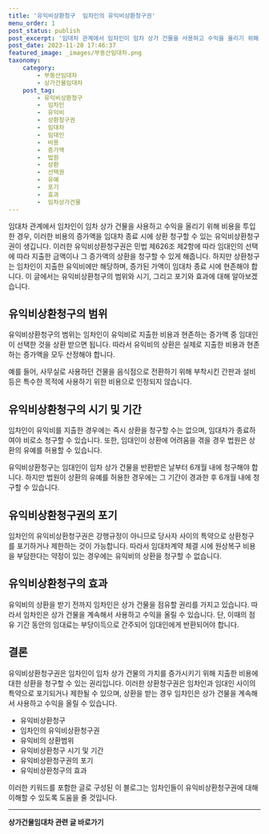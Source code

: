 ```yaml
---
title: '유익비상환청구  임차인의 유익비상환청구권'
menu_order: 1
post_status: publish
post_excerpt: '임대차 관계에서 임차인이 임차 상가 건물을 사용하고 수익을 올리기 위해 비용을 투입한 경우, 이러한 비용의 증가액을 임대차 종료 시에 상환 청구할 수 있는 유익비상환청구권이 생깁니다. 이러한 유익비상환청구권은 민법 제626조 제2항에 따라 임대인의 선택에 따라 지출한 금액이나 그 증가액의 상환을 청구할 수 있게 해줍니다. 하지만 상환청구는 임차인이 지출한 유익비에만 해당하며, 증가된 가액이 임대차 종료 시에 현존해야 합니다. 이 글에서는 유익비상환청구의 범위와 시기, 그리고 포기와 효과에 대해 알아보겠습니다.'
post_date: 2023-11-20 17:46:37
featured_image: _images/부동산임대차.png
taxonomy:
    category:
        - 부동산임대차
        - 상가건물임대차
    post_tag:
        - 유익비상환청구
        -  임차인
        -  유익비
        -  상환청구권
        -  임대차
        -  임대인
        -  비용
        -  증가액
        -  법원
        -  상환
        -  선택권
        -  유예
        -  포기
        -  효과
        -  임차상가건물
---
```



임대차 관계에서 임차인이 임차 상가 건물을 사용하고 수익을 올리기 위해 비용을 투입한 경우, 이러한 비용의 증가액을 임대차 종료 시에 상환 청구할 수 있는 유익비상환청구권이 생깁니다. 이러한 유익비상환청구권은 민법 제626조 제2항에 따라 임대인의 선택에 따라 지출한 금액이나 그 증가액의 상환을 청구할 수 있게 해줍니다. 하지만 상환청구는 임차인이 지출한 유익비에만 해당하며, 증가된 가액이 임대차 종료 시에 현존해야 합니다. 이 글에서는 유익비상환청구의 범위와 시기, 그리고 포기와 효과에 대해 알아보겠습니다.

## 유익비상환청구의 범위

유익비상환청구의 범위는 임차인이 유익비로 지출한 비용과 현존하는 증가액 중 임대인이 선택한 것을 상환 받으면 됩니다. 따라서 유익비의 상환은 실제로 지출한 비용과 현존하는 증가액을 모두 산정해야 합니다.

예를 들어, 사무실로 사용하던 건물을 음식점으로 전환하기 위해 부착시킨 간판과 설비 등은 특수한 목적에 사용하기 위한 비용으로 인정되지 않습니다.

## 유익비상환청구의 시기 및 기간

임차인이 유익비를 지출한 경우에는 즉시 상환을 청구할 수는 없으며, 임대차가 종료하여야 비로소 청구할 수 있습니다. 또한, 임대인이 상환에 어려움을 겪을 경우 법원은 상환의 유예를 허용할 수 있습니다.

유익비상환청구는 임대인이 임차 상가 건물을 반환받은 날부터 6개월 내에 청구해야 합니다. 하지만 법원이 상환의 유예를 허용한 경우에는 그 기간이 경과한 후 6개월 내에 청구할 수 있습니다.

## 유익비상환청구권의 포기

임차인의 유익비상환청구권은 강행규정이 아니므로 당사자 사이의 특약으로 상환청구를 포기하거나 제한하는 것이 가능합니다. 따라서 임대차계약 체결 시에 원상복구 비용을 부담한다는 약정이 있는 경우에는 유익비의 상환을 청구할 수 없습니다.

## 유익비상환청구의 효과

유익비의 상환을 받기 전까지 임차인은 상가 건물을 점유할 권리를 가지고 있습니다. 따라서 임차인은 상가 건물을 계속해서 사용하고 수익을 올릴 수 있습니다. 단, 이때의 점유 기간 동안의 임대료는 부당이득으로 간주되어 임대인에게 반환되어야 합니다.

## 결론

유익비상환청구권은 임차인이 임차 상가 건물의 가치를 증가시키기 위해 지출한 비용에 대한 상환을 청구할 수 있는 권리입니다. 이러한 상환청구권은 임차인과 임대인 사이의 특약으로 포기되거나 제한될 수 있으며, 상환을 받는 경우 임차인은 상가 건물을 계속해서 사용하고 수익을 올릴 수 있습니다.

+ 유익비상환청구
+ 임차인의 유익비상환청구권
+ 유익비의 상환범위
+ 유익비상환청구 시기 및 기간
+ 유익비상환청구권의 포기
+ 유익비상환청구의 효과

이러한 키워드를 포함한 글로 구성된 이 블로그는 임차인들이 유익비상환청구권에 대해 이해할 수 있도록 도움을 줄 것입니다.
<!-- wp:separator -->
<hr class="wp-block-separator has-alpha-channel-opacity"/>
<!-- /wp:separator -->

<!-- wp:group {"backgroundColor":"base","layout":{"type":"constrained"}} -->
<div class="wp-block-group has-base-background-color has-background"><!-- wp:paragraph {"align":"center","fontSize":"medium"} -->
<p class="has-text-align-center has-large-font-size"><strong>상가건물임대차 관련 글 바로가기</strong></p>
<!-- /wp:paragraph -->


<!-- wp:latest-posts
{"categories":[{"id":22580,"count":19,"description":"","link":"https://uknowlaw.com/category/%ec%83%81%ea%b0%80%ea%b1%b4%eb%ac%bc%ec%9e%84%eb%8c%80%ec%b0%a8/","name":"상가건물임대차","slug":"상가건물임대차","taxonomy":"category","parent":0,"meta":[],"_links":{"self":[{"href":"https://uknowlaw.com/wp-json/wp/v2/categories/22580"}],"collection":[{"href":"https://uknowlaw.com/wp-json/wp/v2/categories"}],"about":[{"href":"https://uknowlaw.com/wp-json/wp/v2/taxonomies/category"}],"wp:post_type":[{"href":"https://uknowlaw.com/wp-json/wp/v2/posts?categories=22580"}],"curies":[{"name":"wp","href":"https://api.w.org/{rel}","templated":true}]}}],"postsToShow":100,"excerptLength":28,"postLayout":"grid","columns":2,"featuredImageAlign":"left","featuredImageSizeSlug":"large","fontSize":"small"} /--></div>
<!-- /wp:group -->